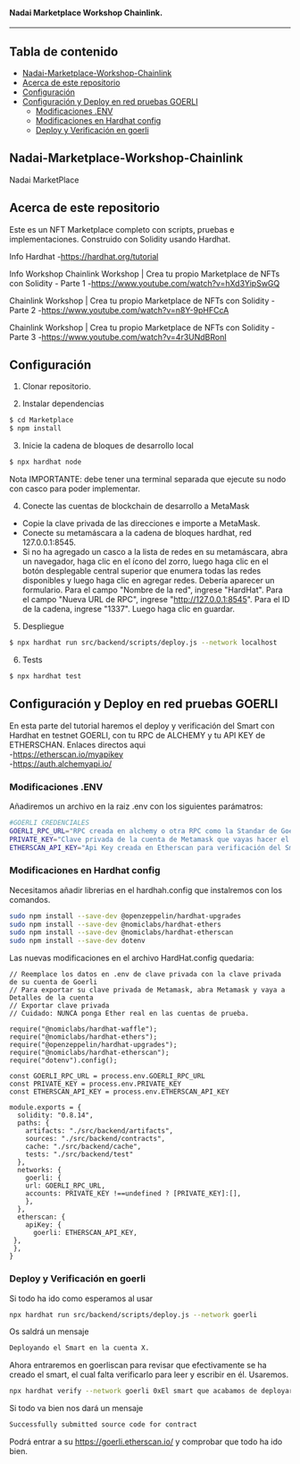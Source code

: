  <h4>Nadai Marketplace Workshop Chainlink.</h4>

</div>

---
## Tabla de contenido <!-- omit in toc -->
- [Nadai-Marketplace-Workshop-Chainlink](#nadai-marketplace-workshop-chainlink)
- [Acerca de este repositorio ](#acerca-de-este-repositorio)
- [Configuración](#configuración)
- [Configuración y Deploy en red pruebas GOERLI](#configuración-y-deploy-en-red-pruebas-goerli)
  - [Modificaciones .ENV](#modificaciones-env)
  - [Modificaciones en Hardhat config](#modificaciones-en-hardhat-config)
  - [Deploy y Verificación en goerli](#deploy-y-verificación-en-goerli)

## Nadai-Marketplace-Workshop-Chainlink
Nadai MarketPlace

## Acerca de este repositorio 
Este es un NFT Marketplace completo con scripts, pruebas e implementaciones. Construido con Solidity usando Hardhat.

Info Hardhat
-https://hardhat.org/tutorial

Info Workshop
Chainlink Workshop | Crea tu propio Marketplace de NFTs con Solidity - Parte 1
-https://www.youtube.com/watch?v=hXd3YipSwGQ

Chainlink Workshop | Crea tu propio Marketplace de NFTs con Solidity - Parte 2
-https://www.youtube.com/watch?v=n8Y-9pHFCcA

Chainlink Workshop | Crea tu propio Marketplace de NFTs con Solidity - Parte 3
-https://www.youtube.com/watch?v=4r3UNdBRonI

## Configuración

1. Clonar repositorio.

2. Instalar dependencias

```bash
$ cd Marketplace
$ npm install
```
3. Inicie la cadena de bloques de desarrollo local

```bash
$ npx hardhat node
```

Nota IMPORTANTE: debe tener una terminal separada que ejecute su nodo con casco para poder implementar.

4. Conecte las cuentas de blockchain de desarrollo a MetaMask

- Copie la clave privada de las direcciones e importe a MetaMask. 
- Conecte su metamáscara a la cadena de bloques hardhat, red 127.0.0.1:8545. 
- Si no ha agregado un casco a la lista de redes en su metamáscara, abra un navegador, haga clic en el ícono del zorro, luego haga clic en el botón desplegable central superior que enumera todas las redes disponibles y luego haga clic en agregar redes. Debería aparecer un formulario. Para el campo "Nombre de la red", ingrese "HardHat". Para el campo "Nueva URL de RPC", ingrese "http://127.0.0.1:8545". Para el ID de la cadena, ingrese "1337". Luego haga clic en guardar.

5. Despliegue
```bash
$ npx hardhat run src/backend/scripts/deploy.js --network localhost
```

6. Tests

```bash
$ npx hardhat test
```
## Configuración y Deploy en red pruebas GOERLI

En esta parte del tutorial haremos el deploy y verificación del Smart con Hardhat en testnet GOERLI, con tu RPC de ALCHEMY y tu API KEY de ETHERSCHAN. Enlaces directos aqui                                                                                                                
-https://etherscan.io/myapikey                                                                                                     
-https://auth.alchemyapi.io/                                                                                                          

### Modificaciones .ENV
Añadiremos un archivo en la raiz .env con los siguientes parámatros:
```bash
#GOERLI CREDENCIALES
GOERLI_RPC_URL="RPC creada en alchemy o otra RPC como la Standar de Goerli Ifura"
PRIVATE_KEY="Clave privada de la cuenta de Metamask que vayas hacer el deploy"
ETHERSCAN_API_KEY="Api Key creada en Etherscan para verificación del Smart"
```
### Modificaciones en Hardhat config
Necesitamos añadir librerias en el hardhah.config que instalremos con los comandos.
```bash
sudo npm install --save-dev @openzeppelin/hardhat-upgrades
sudo npm install --save-dev @nomiclabs/hardhat-ethers
sudo npm install --save-dev @nomiclabs/hardhat-etherscan
sudo npm install --save-dev dotenv
```
Las nuevas modificaciones en el archivo HardHat.config quedaria:
```code
// Reemplace los datos en .env de clave privada con la clave privada de su cuenta de Goerli 
// Para exportar su clave privada de Metamask, abra Metamask y vaya a Detalles de la cuenta 
// Exportar clave privada
// Cuidado: NUNCA ponga Ether real en las cuentas de prueba.

require("@nomiclabs/hardhat-waffle");
require("@nomiclabs/hardhat-ethers");
require("@openzeppelin/hardhat-upgrades");
require("@nomiclabs/hardhat-etherscan");
require("dotenv").config();

const GOERLI_RPC_URL = process.env.GOERLI_RPC_URL
const PRIVATE_KEY = process.env.PRIVATE_KEY
const ETHERSCAN_API_KEY = process.env.ETHERSCAN_API_KEY

module.exports = {
  solidity: "0.8.14",
  paths: {
    artifacts: "./src/backend/artifacts",
    sources: "./src/backend/contracts",
    cache: "./src/backend/cache",
    tests: "./src/backend/test"
  },
  networks: {
    goerli: {
    url: GOERLI_RPC_URL,
    accounts: PRIVATE_KEY !==undefined ? [PRIVATE_KEY]:[], 
    },
  },
  etherscan: {
    apiKey: {
      goerli: ETHERSCAN_API_KEY,
 },
 },
}
```
### Deploy y Verificación en goerli
Si todo ha ido como esperamos al usar
```bash 
npx hardhat run src/backend/scripts/deploy.js --network goerli
```
Os saldrá un mensaje
```bash
Deployando el Smart en la cuenta X.
```
Ahora entraremos en goerliscan para revisar 
que efectivamente se ha creado el smart, el cual falta verificarlo para leer y escribir en él. Usaremos.
```bash
npx hardhat verify --network goerli 0xEl smart que acabamos de deployar
```
Si todo va bien nos dará un mensaje
```bash
Successfully submitted source code for contract
```

Podrá entrar a su https://goerli.etherscan.io/ y comprobar que todo ha ido bien.

